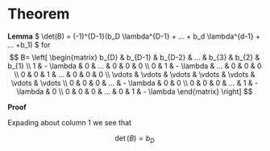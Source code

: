 # Theorem

**Lemma**
$ \det(B) = (-1)^{D-1}(b_D \lambda^{D-1} + ... + b_d \lambda^{d-1} + ... +b_1) $
for
$$
B=
\left[
    \begin{matrix}
b_{D} & b_{D-1} & b_{D-2} & ... & b_{3} & b_{2} & b_{1}
\\
1 & - \lambda & 0 & ... & 0 & 0 & 0
\\
0 & 1 & - \lambda & ... & 0 & 0 & 0
\\
0 & 0 & 1 & ... & 0 & 0 & 0
\\
\vdots & \vdots & \vdots & \vdots & \vdots & \vdots & \vdots
\\
0 & 0 & 0 & ... & - \lambda & 0 & 0
\\
0 & 0 & 0 & ... & 1 & - \lambda & 0
\\
0 & 0 & 0 & ... & 0 & 1 & - \lambda
\end{matrix}
\right]
$$

**Proof**

Expading about column 1 we see that

$$
\det(B) = b_D
$$